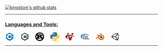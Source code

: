 <!-- List Of Websites-->
[blog]: https://k1ngst0m.github.io
[Aphrodite]: https://github.com/k1ngst0m/Aphrodite
[reddit]: https://www.reddit.com/user/npchitman
[github]: https://www.github.com/k1ngst0m
[gmail]: mailto:kingstom.chen@gmail.com

[![kingstom's github stats](https://github-readme-stats.vercel.app/api?username=k1ngst0m&include_all_commits=true&show_icons=true&hide_title=true&hide_border=true&title_color=4F8CC9)](https://github.com/k1ngst0m)

***

### <ins>Languages and Tools:</ins>

<img align="center" alt="npchitman|C++" width="30px" src="images/c++.png"/>&nbsp;&nbsp;&nbsp;&nbsp;
<img align="center" alt="npchitman|C#" width="30px" src="images/csharp.png"/>&nbsp;&nbsp;&nbsp;&nbsp;
<img align="center" alt="npchitman|Rust" width="30px" src="images/rust.png"/>&nbsp;&nbsp;&nbsp;&nbsp;
<img align="center" alt="npchitman|Python" width="30px" src="images/python.png"/>&nbsp;&nbsp;&nbsp;&nbsp;
<img align="center" alt="npchitman|Vulkan" width="30px" src="images/vulkan.png"/>&nbsp;&nbsp;&nbsp;&nbsp;
<img align="center" alt="npchitman|OpenGL" width="30px" src="images/opengl.png"/>&nbsp;&nbsp;&nbsp;&nbsp;
<img align="center" alt="npchitman|Blender" width="30px" src="images/blender.png"/>&nbsp;&nbsp;&nbsp;&nbsp;
<img align="center" alt="npchitman|Unity" width="30px" src="images/unity.png"/>&nbsp;&nbsp;&nbsp;&nbsp;

***
